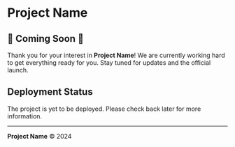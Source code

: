 # Project Name

## 🚧 Coming Soon 🚧

Thank you for your interest in **Project Name**! We are currently working hard to get everything ready for you. Stay tuned for updates and the official launch.

## Deployment Status

The project is yet to be deployed. Please check back later for more information.

---

**Project Name** © 2024

